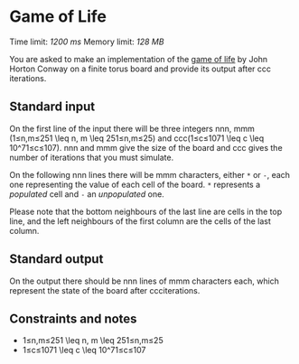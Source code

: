 # Game of Life

Time limit: *1200 ms*
Memory limit: *128 MB*



You are asked to make an implementation of the [game of life](https://en.wikipedia.org/wiki/Conway's_Game_of_Life) by John Horton Conway on a finite torus board and provide its output after ccc iterations.



## Standard input

On the first line of the input there will be three integers nnn, mmm (1≤n,m≤251 \leq n, m \leq 251≤n,m≤25) and ccc(1≤c≤1071 \leq c \leq 10^71≤c≤107). nnn and mmm give the size of the board and ccc gives the number of iterations that you must simulate.

On the following nnn lines there will be mmm characters, either `*` or `-`, each one representing the value of each cell of the board. `*` represents a *populated* cell and `-` an *unpopulated* one.

Please note that the bottom neighbours of the last line are cells in the top line, and the left neighbours of the first column are the cells of the last column.

## Standard output

On the output there should be nnn lines of mmm characters each, which represent the state of the board after ccciterations.

## Constraints and notes

- 1≤n,m≤251 \leq n, m \leq 251≤n,m≤25
- 1≤c≤1071 \leq c \leq 10^71≤c≤107 




